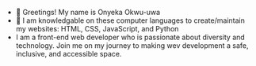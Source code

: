 - 👋 Greetings! My name is Onyeka Okwu-uwa
- 👀 I am knowledgable on these computer languages to create/maintain my websites: HTML, CSS, JavaScript, and Python
- I am a front-end web developer who is passionate about diversity and technology. Join me on my journey to making wev development a safe, inclusive, and accessible space.

<!---
Onyekaoku/Onyekaoku is a ✨ special ✨ repository because its `README.md` (this file) appears on your GitHub profile.
You can click the Preview link to take a look at your changes.
--->
